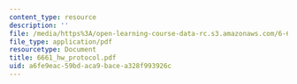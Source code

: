 ```yaml
---
content_type: resource
description: ''
file: /media/https%3A/open-learning-course-data-rc.s3.amazonaws.com/6-661-receivers-antennas-and-signals-spring-2003/a6fe9eac59bdaca9bacea328f993926c_6661_hw_protocol.pdf
file_type: application/pdf
resourcetype: Document
title: 6661_hw_protocol.pdf
uid: a6fe9eac-59bd-aca9-bace-a328f993926c
---
```

